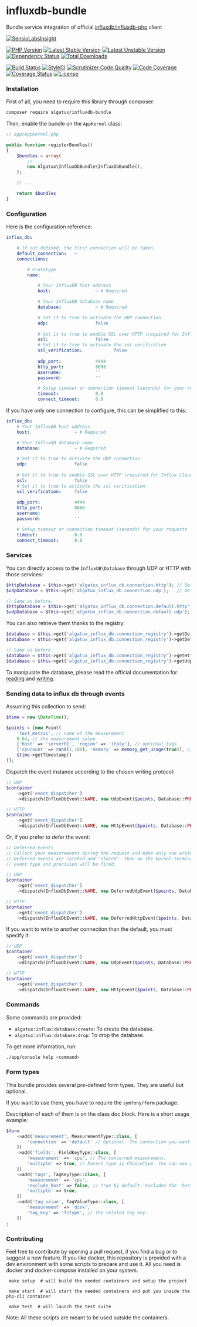 # influxdb-bundle

Bundle service integration of official [influxdb/influxdb-php](https://github.com/influxdata/influxdb-php) client

[![SensioLabsInsight](https://insight.sensiolabs.com/projects/ecdd3130-abb1-4e63-bb92-20c52838aade/mini.png)](https://insight.sensiolabs.com/projects/ecdd3130-abb1-4e63-bb92-20c52838aade)

[![PHP Version](https://img.shields.io/badge/PHP-%5E7.0-blue.svg)](https://img.shields.io/badge/PHP-%5E7.0-blue.svg) [![Latest Stable Version](https://poser.pugx.org/algatux/influxdb-bundle/v/stable)](https://packagist.org/packages/algatux/influxdb-bundle) [![Latest Unstable Version](https://poser.pugx.org/algatux/influxdb-bundle/v/unstable)](https://packagist.org/packages/algatux/influxdb-bundle) [![Dependency Status](https://www.versioneye.com/user/projects/57a33e821dadcb004272cfc0/badge.svg?style=flat-square)](https://www.versioneye.com/user/projects/57a33e821dadcb004272cfc0) [![Total Downloads](https://poser.pugx.org/algatux/influxdb-bundle/downloads)](https://packagist.org/packages/algatux/influxdb-bundle)

[![Build Status](https://travis-ci.org/Algatux/influxdb-bundle.svg?branch=master)](https://travis-ci.org/Algatux/influxdb-bundle) [![StyleCI](https://styleci.io/repos/50687578/shield)](https://styleci.io/repos/50687578) [![Scrutinizer Code Quality](https://scrutinizer-ci.com/g/Algatux/influxdb-bundle/badges/quality-score.png?b=master)](https://scrutinizer-ci.com/g/Algatux/influxdb-bundle/?branch=master) [![Code Coverage](https://scrutinizer-ci.com/g/Algatux/influxdb-bundle/badges/coverage.png?b=master)](https://scrutinizer-ci.com/g/Algatux/influxdb-bundle/?branch=master)
[![Coverage Status](https://coveralls.io/repos/github/Algatux/influxdb-bundle/badge.svg?branch=master)](https://coveralls.io/github/Algatux/influxdb-bundle?branch=master) [![License](https://poser.pugx.org/algatux/influxdb-bundle/license)](https://packagist.org/packages/algatux/influxdb-bundle) 

### Installation

First of all, you need to require this library through composer:

```bash
composer require algatux/influxdb-bundle
```

Then, enable the bundle on the `AppKernel` class:

```php
// app/AppKernel.php

public function registerBundles()
{
    $bundles = array(
        // ...
        new Algatux\InfluxDbBundle\InfluxDbBundle(),
    );

    // ...

    return $bundles
}
```

### Configuration

Here is the configuration reference:

```yaml
influx_db:

    # If not defined, the first connection will be taken.
    default_connection:   ~
    connections:

        # Prototype
        name:

            # Your InfluxDB host address
            host:                 ~ # Required

            # Your InfluxDB database name
            database:             ~ # Required

            # Set it to true to activate the UDP connection
            udp:                  false
            
            # Set it to true to enable SSL over HTTP (required for Influx Cloud)
            ssl:                  false
            # Set it to true to activate the ssl verification
            ssl_verification:            false
            
            udp_port:             4444
            http_port:            8086
            username:             ''
            password:             ''

            # Setup timeout or connection timeout (seconds) for your requests
            timeout:              0.0
            connect_timeout:      0.0
```

If you have only one connection to configure, this can be simplified to this:

```yaml
influx_db:
    # Your InfluxDB host address
    host:                 ~ # Required

    # Your InfluxDB database name
    database:             ~ # Required

    # Set it to true to activate the UDP connection
    udp:                  false
    
    # Set it to true to enable SSL over HTTP (required for Influx Cloud)
    ssl:                  false
    # Set it to true to activate the ssl verification
    ssl_verification:     false
    
    udp_port:             4444
    http_port:            8086
    username:             ''
    password:             ''

    # Setup timeout or connection timeout (seconds) for your requests
    timeout:              0.0
    connect_timeout:      0.0
```

### Services

You can directly access to the `InfluxDB\Database` through UDP or HTTP with those services:

```php
$httpDatabase = $this->get('algatux_influx_db.connection.http'); // Default HTTP connection
$udpDatabase = $this->get('algatux_influx_db.connection.udp');   // Default UDP connection

// Same as before.
$httpDatabase = $this->get('algatux_influx_db.connection.default.http');
$udpDatabase = $this->get('algatux_influx_db.connection.default.udp');
```

You can also retrieve them thanks to the registry:

```php
$database = $this->get('algatux_influx_db.connection_registry')->getDefaultHttpConnection();
$database = $this->get('algatux_influx_db.connection_registry')->getDefaultUdpConnection();

// Same as before.
$database = $this->get('algatux_influx_db.connection_registry')->getHttpConnection('default');
$database = $this->get('algatux_influx_db.connection_registry')->getUdpConnection('default');
```

To manipulate the database, please read the official documentation
for [reading](https://github.com/influxdata/influxdb-php#reading)
and [writing](https://github.com/influxdata/influxdb-php#writing-data).

### Sending data to influx db through events

Assuming this collection to send:

```php
$time = new \DateTime();

$points = [new Point(
    'test_metric', // name of the measurement
    0.64, // the measurement value
    ['host' => 'server01', 'region' => 'italy'], // optional tags
    ['cpucount' => rand(1,100), 'memory' => memory_get_usage(true)], // optional additional fields
    $time->getTimestamp()
)];
```

Dispatch the event instance according to the chosen writing protocol:

```php
// UDP
$container
    ->get('event_dispatcher')
    ->dispatch(InfluxDbEvent::NAME, new UdpEvent($points, Database::PRECISION_SECONDS));

// HTTP
$container
    ->get('event_dispatcher')
    ->dispatch(InfluxDbEvent::NAME, new HttpEvent($points, Database::PRECISION_SECONDS));
```

Or, if you prefer to defer the event:

```php
// Deferred Events
// Collect your measurements during the request and make only one write to influxdb.
// Deferred events are catched and "stored". Than on the kernel.terminate event one write per
// event type and precision will be fired.

// UDP
$container
    ->get('event_dispatcher')
    ->dispatch(InfluxDbEvent::NAME, new DeferredUdpEvent($points, Database::PRECISION_SECONDS));

// HTTP
$container
    ->get('event_dispatcher')
    ->dispatch(InfluxDbEvent::NAME, new DeferredHttpEvent($points, Database::PRECISION_SECONDS));
```

If you want to write to another connection than the default, you must specify it:

```php
// UDP
$container
    ->get('event_dispatcher')
    ->dispatch(InfluxDbEvent::NAME, new UdpEvent($points, Database::PRECISION_SECONDS, 'other_connection'));

// HTTP
$container
    ->get('event_dispatcher')
    ->dispatch(InfluxDbEvent::NAME, new HttpEvent($points, Database::PRECISION_SECONDS, 'other_connection'));
```

### Commands

Some commands are provided:

* `algatux:influx:database:create`: To create the database.
* `algatux:influx:database:drop`: To drop the database.

To get more information, run:

```bash
./app/console help <command>
```

### Form types

This bundle provides several pre-defined form types. They are useful but optional.

If you want to use them, you have to require the `symfony/form` package.

Description of each of them is on the class doc block. Here is a short usage example:

```php
$form
    ->add('measurement', MeasurementType::class, [
        'connection' => 'default' // Optional: The connection you want to use.
    ])
    ->add('fields', FieldKeyType::class, [
        'measurement' => 'cpu', // The concerned measurement.
        'multiple' => true, // Parent type is ChoiceType. You can use parent option like multiple.
    ])
    ->add('tags', TagKeyType::class, [
        'measurement' => 'cpu',
        'exclude_host' => false, // True by default. Excludes the 'host' choice value.
        'multiple' => true,
    ])
    ->add('tag_value', TagValueType::class, [
        'measurement' => 'disk',
        'tag_key' => 'fstype', // The related tag key.
    ])
;
```

### Contributing

Feel free to contribute by opening a pull request, if you find a bug or to suggest a new feature.
If you like docker, this repository is provided with a dev environment with some scripts to prepare and use it.
All you need is docker and docker-compose installed on your system.

```
 make setup  # will build the needed containers and setup the project
```

```
 make start  # will start the needed containers and put you inside the php-cli container
```

```
 make test  # will launch the test suite
```

Note: All these scripts are meant to be used outside the containers.
